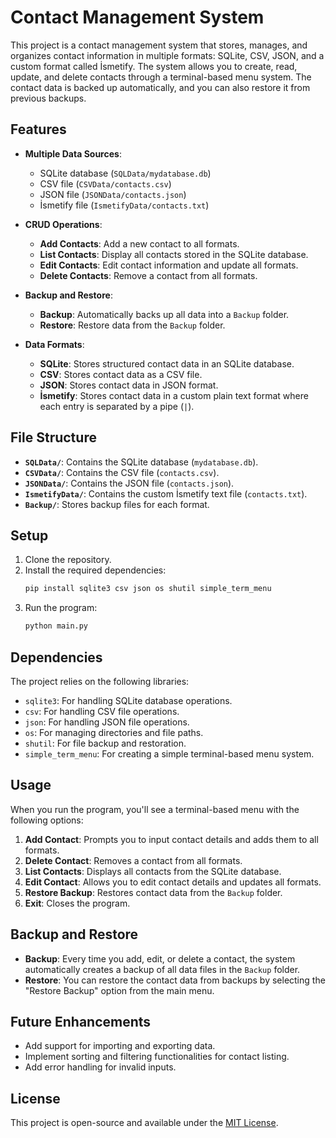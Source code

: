 
# Contact Management System

This project is a contact management system that stores, manages, and organizes contact information in multiple formats: SQLite, CSV, JSON, and a custom format called İsmetify. The system allows you to create, read, update, and delete contacts through a terminal-based menu system. The contact data is backed up automatically, and you can also restore it from previous backups.

## Features

- **Multiple Data Sources**: 
  - SQLite database (`SQLData/mydatabase.db`)
  - CSV file (`CSVData/contacts.csv`)
  - JSON file (`JSONData/contacts.json`)
  - İsmetify file (`IsmetifyData/contacts.txt`)

- **CRUD Operations**:
  - **Add Contacts**: Add a new contact to all formats.
  - **List Contacts**: Display all contacts stored in the SQLite database.
  - **Edit Contacts**: Edit contact information and update all formats.
  - **Delete Contacts**: Remove a contact from all formats.

- **Backup and Restore**:
  - **Backup**: Automatically backs up all data into a `Backup` folder.
  - **Restore**: Restore data from the `Backup` folder.

- **Data Formats**:
  - **SQLite**: Stores structured contact data in an SQLite database.
  - **CSV**: Stores contact data as a CSV file.
  - **JSON**: Stores contact data in JSON format.
  - **İsmetify**: Stores contact data in a custom plain text format where each entry is separated by a pipe (`|`).

## File Structure

- **`SQLData/`**: Contains the SQLite database (`mydatabase.db`).
- **`CSVData/`**: Contains the CSV file (`contacts.csv`).
- **`JSONData/`**: Contains the JSON file (`contacts.json`).
- **`IsmetifyData/`**: Contains the custom İsmetify text file (`contacts.txt`).
- **`Backup/`**: Stores backup files for each format.

## Setup

1. Clone the repository.
2. Install the required dependencies:
   ```bash
   pip install sqlite3 csv json os shutil simple_term_menu
   ```
3. Run the program:
   ```bash
   python main.py
   ```

## Dependencies

The project relies on the following libraries:

- `sqlite3`: For handling SQLite database operations.
- `csv`: For handling CSV file operations.
- `json`: For handling JSON file operations.
- `os`: For managing directories and file paths.
- `shutil`: For file backup and restoration.
- `simple_term_menu`: For creating a simple terminal-based menu system.

## Usage

When you run the program, you'll see a terminal-based menu with the following options:

1. **Add Contact**: Prompts you to input contact details and adds them to all formats.
2. **Delete Contact**: Removes a contact from all formats.
3. **List Contacts**: Displays all contacts from the SQLite database.
4. **Edit Contact**: Allows you to edit contact details and updates all formats.
5. **Restore Backup**: Restores contact data from the `Backup` folder.
6. **Exit**: Closes the program.

## Backup and Restore

- **Backup**: Every time you add, edit, or delete a contact, the system automatically creates a backup of all data files in the `Backup` folder.
- **Restore**: You can restore the contact data from backups by selecting the "Restore Backup" option from the main menu.

## Future Enhancements

- Add support for importing and exporting data.
- Implement sorting and filtering functionalities for contact listing.
- Add error handling for invalid inputs.

## License

This project is open-source and available under the [MIT License](LICENSE).
